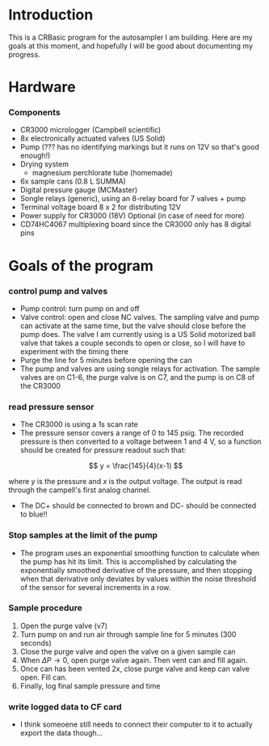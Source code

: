 # Introduction
This is a CRBasic program for the autosampler I am building. Here are my goals at this moment, and hopefully I will be good about documenting my progress. 

# Hardware
### Components
- CR3000 micrologger (Campbell scientific)
- 8x electronically actuated valves (US Solid)
- Pump (??? has no identifying markings but it runs on 12V so that's good enough!)
- Drying system 
    - magnesium perchlorate tube (homemade)
- 6x sample cans (0.8 L SUMMA)
- Digital pressure gauge (MCMaster)
- Songle relays (generic), using an 8-relay board for 7 valves + pump
- Terminal voltage board 8 x 2 for distributing 12V
- Power supply for CR3000 (18V)
Optional (in case of need for more)
- CD74HC4067 multiplexing board since the CR3000 only has 8 digital pins

# Goals of the program
### control pump and valves 
- Pump control: turn pump on and off
- Valve control: open and close NC valves. The sampling valve and pump can activate at the same time, but the valve should close before the pump does. The valve I am currently using is a US Solid motorized ball valve that takes a couple seconds to open or close, so I will have to experiment with the timing there
-  Purge the line for 5 minutes before opening the can
- The pump and valves are using songle relays for activation. The sample valves are on C1-6, the purge valve is on C7, and the pump is on C8 of the CR3000
  
### read pressure sensor
- The CR3000 is using a 1s scan rate
- The pressure sensor covers a range of 0 to 145 psig. The recorded pressure is then converted to a voltage between 1 and 4 V, so a function should be created for pressure readout such that:
  
$$ y = \frac{145}{4}(x-1) $$

where $y$ is the pressure and $x$ is the output voltage. The output is read through the campell's first analog channel.

- The DC+ should be connected to brown and DC- should be connected to blue!!

### Stop samples at the limit of the pump
- The program uses an exponential smoothing function to calculate when the pump has hit its limit. This is accomplished by calculating the exponentially smoothed derivative of the pressure, and then stopping when that derivative only deviates by values within the noise threshold of the sensor for several increments in a row.
  
### Sample procedure
1) Open the purge valve (v7) 
2) Turn pump on and run air through sample line for 5 minutes (300 seconds)
3) Close the purge valve and open the valve on a given sample can
4) When $\Delta P \to 0$, open purge valve again. Then vent can and fill again.
5) Once can has been vented 2x, close purge valve and keep can valve open. Fill can.
6) Finally, log final sample pressure and time

### write logged data to CF card
- I think someoene still needs to connect their computer to it to actually export the data though...

